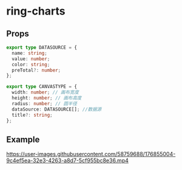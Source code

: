 # ring-charts

## Props

```ts
export type DATASOURCE = {
  name: string;
  value: number;
  color: string;
  preTotal?: number;
};

export type CANVASTYPE = {
  width: number; // 画布宽度
  height: number; // 画布高度
  radius: number; // 圆半径
  dataSource: DATASOURCE[]; //数据源
  title?: string;
};
```

## Example

https://user-images.githubusercontent.com/58759688/176855004-9c4ef5ea-32e3-4263-a8d7-5cf955bc8e36.mp4
